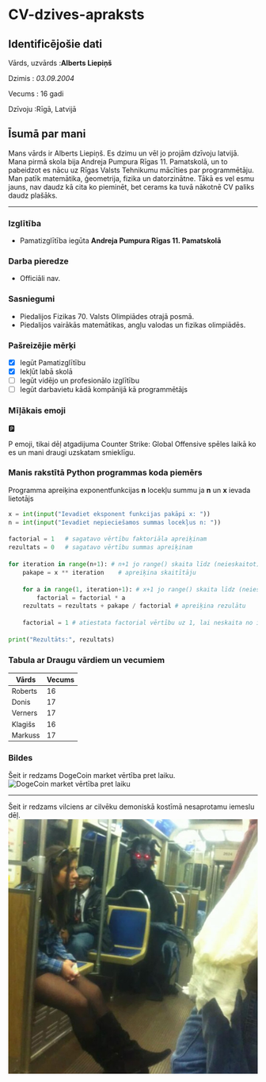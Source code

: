 # CV-dzives-apraksts

## Identificējošie dati

Vārds, uzvārds
:**Alberts Liepiņš**

Dzimis
: *03.09.2004*

Vecums
: 16 gadi

Dzīvoju
:Rīgā, Latvijā

## Īsumā par mani
Mans vārds ir Alberts Liepiņš. Es dzimu un vēl jo projām dzīvoju latvijā. Mana pirmā skola bija Andreja Pumpura Rīgas 11. Pamatskolā, un to pabeidzot es nācu uz Rīgas Valsts Tehnikumu mācīties par programmētāju. Man patīk matemātika, ģeometrija, fizika un datorzinātne. Tākā es vel esmu jauns, nav daudz kā cita ko pieminēt, bet cerams ka tuvā nākotnē CV paliks daudz plašāks.

---

### Izglītība
- Pamatizglītība iegūta **Andreja Pumpura Rīgas 11. Pamatskolā**

### Darba pieredze
- Officiāli nav.

### Sasniegumi
- Piedalijos Fizikas 70. Valsts Olimpiādes otrajā posmā.
- Piedalijos vairākās matemātikas, angļu valodas un fizikas olimpiādēs.

### Pašreizējie mērķi
- [x] Iegūt Pamatizglītību
- [x] Iekļūt labā skolā
- [ ] Iegūt vidējo un profesionālo izglītību
- [ ] Iegūt darbavietu kādā kompānijā kā programmētājs

### Mīļākais emoji
:parking:

P emoji, tikai dēļ atgadijuma Counter Strike: Global Offensive spēles laikā ko es un mani draugi uzskatam smieklīgu.

### Manis rakstītā Python programmas koda piemērs

Programma apreiķina exponentfunkcijas **n** locekļu summu ja **n** un **x** ievada lietotājs 

```python
x = int(input("Ievadiet eksponent funkcijas pakāpi x: "))
n = int(input("Ievadiet nepieciešamos summas locekļus n: "))

factorial = 1   # sagatavo vērtību faktoriāla apreiķinam
rezultats = 0   # sagatavo vērtību summas apreiķinam

for iteration in range(n+1): # n+1 jo range() skaita līdz (neieskaitot) end vērtībai.
    pakape = x ** iteration    # apreiķina skaitītāju
    
    for a in range(1, iteration+1): # x+1 jo range() skaita līdz (neieskaitot) end vērtībai.
        factorial = factorial * a    
    rezultats = rezultats + pakape / factorial # apreiķina rezulātu
    
    factorial = 1 # atiestata factorial vērtību uz 1, lai neskaita no iepriekšējās vērtības.
    
print("Rezultāts:", rezultats)
```

### Tabula ar Draugu vārdiem un vecumiem

| Vārds | Vecums |
| ----------- | ----------- |
| Roberts | 16 |
| Donis | 17 |
| Verners | 17 |
| Klagišs | 16 |
| Markuss | 17 |

### Bildes
Šeit ir redzams DogeCoin market vērtība pret laiku.
![DogeCoin market vērtība pret laiku](https://cdn.discordapp.com/attachments/425684127832997898/805143674723500094/unknown.png)

---

Šeit ir redzams vilciens ar cilvēku demoniskā kostīmā nesaprotamu iemeslu dēļ.
![Vilciens](vilciens.jpg)
